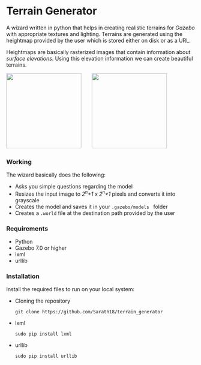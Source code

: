 # Terrain Generator
A wizard written in python that helps in creating realistic terrains for *Gazebo* with appropriate textures and lighting.
Terrains are generated using the heightmap provided by the user which is stored either on disk or as a URL.

Heightmaps are basically rasterized images that contain information about *surface elevations*. Using this elevation information we can create beautiful terrains.

<img src="/images/island.png" height=200 width=200>&nbsp;&nbsp;&nbsp;&nbsp;&nbsp;&nbsp;&nbsp;<img src="https://image.ibb.co/gafPCT/terrain.png" height=200>


### Working
The wizard basically does the following:
- Asks you simple questions regarding the model
- Resizes the input image to *2<sup>n</sup>+1 x 2<sup>n</sup>+1* pixels and converts it into grayscale
- Creates the model and saves it in your `.gazebo/models ` folder
- Creates a `.world` file at the destination path provided by the user

### Requirements
- Python
- Gazebo 7.0 or higher
- lxml
- urllib

### Installation
Install the required files to run on your local system:

- Cloning the repository

      git clone https://github.com/Sarath18/terrain_generator

- lxml

      sudo pip install lxml

- urllib

      sudo pip install urllib
